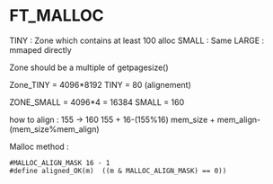 FT\_MALLOC
=================

TINY : Zone which contains at least 100 alloc
SMALL : Same
LARGE : mmaped directly

Zone should be a multiple of getpagesize()

Zone\_TINY = 4096*8192
TINY = 80 (alignement)

ZONE\_SMALL = 4096*4 = 16384
SMALL = 160

how to align : 
155 -> 160
155 + 16-(155%16)
mem\_size + mem\_align-(mem\_size%mem\_align)

Malloc method : 
```
#MALLOC_ALIGN_MASK 16 - 1
#define aligned_OK(m)  ((m & MALLOC_ALIGN_MASK) == 0))
```


